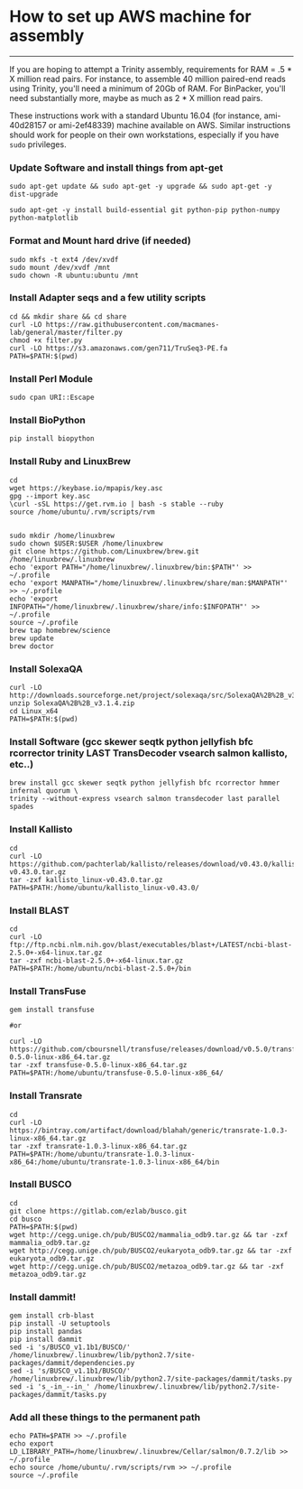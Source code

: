 # How to set up AWS machine for assembly
---

If you are hoping to attempt a Trinity assembly, requirements for RAM = .5 * X million read pairs. For instance, to assemble 40 million paired-end reads using Trinity, you'll need a minimum of 20Gb of RAM. For BinPacker, you'll need substantially more, maybe as much as 2 * X million read pairs. 

These instructions work with a standard Ubuntu 16.04 (for instance, ami-40d28157 or ami-2ef48339) machine available on AWS. Similar instructions should work for people on their own workstations, especially if you have `sudo` privileges. 


### Update Software and install things from apt-get

```
sudo apt-get update && sudo apt-get -y upgrade && sudo apt-get -y dist-upgrade

sudo apt-get -y install build-essential git python-pip python-numpy python-matplotlib  

```

### Format and Mount hard drive (if needed)

```
sudo mkfs -t ext4 /dev/xvdf
sudo mount /dev/xvdf /mnt
sudo chown -R ubuntu:ubuntu /mnt
```

### Install Adapter seqs and a few utility scripts

```
cd && mkdir share && cd share
curl -LO https://raw.githubusercontent.com/macmanes-lab/general/master/filter.py
chmod +x filter.py
curl -LO https://s3.amazonaws.com/gen711/TruSeq3-PE.fa
PATH=$PATH:$(pwd)
```

### Install Perl Module
```
sudo cpan URI::Escape
```

### Install BioPython

```
pip install biopython
```

### Install Ruby and LinuxBrew

```
cd
wget https://keybase.io/mpapis/key.asc
gpg --import key.asc
\curl -sSL https://get.rvm.io | bash -s stable --ruby
source /home/ubuntu/.rvm/scripts/rvm


sudo mkdir /home/linuxbrew
sudo chown $USER:$USER /home/linuxbrew
git clone https://github.com/Linuxbrew/brew.git /home/linuxbrew/.linuxbrew
echo 'export PATH="/home/linuxbrew/.linuxbrew/bin:$PATH"' >> ~/.profile
echo 'export MANPATH="/home/linuxbrew/.linuxbrew/share/man:$MANPATH"' >> ~/.profile
echo 'export INFOPATH="/home/linuxbrew/.linuxbrew/share/info:$INFOPATH"' >> ~/.profile
source ~/.profile
brew tap homebrew/science
brew update
brew doctor
```

### Install SolexaQA

```
curl -LO http://downloads.sourceforge.net/project/solexaqa/src/SolexaQA%2B%2B_v3.1.4.zip
unzip SolexaQA%2B%2B_v3.1.4.zip
cd Linux_x64
PATH=$PATH:$(pwd)
```


### Install Software (gcc skewer seqtk python jellyfish bfc rcorrector trinity LAST TransDecoder vsearch salmon kallisto, etc..)

```
brew install gcc skewer seqtk python jellyfish bfc rcorrector hmmer infernal quorum \
trinity --without-express vsearch salmon transdecoder last parallel spades
```

### Install Kallisto

```
cd
curl -LO https://github.com/pachterlab/kallisto/releases/download/v0.43.0/kallisto_linux-v0.43.0.tar.gz
tar -zxf kallisto_linux-v0.43.0.tar.gz
PATH=$PATH:/home/ubuntu/kallisto_linux-v0.43.0/
```

### Install BLAST
```
cd
curl -LO ftp://ftp.ncbi.nlm.nih.gov/blast/executables/blast+/LATEST/ncbi-blast-2.5.0+-x64-linux.tar.gz
tar -zxf ncbi-blast-2.5.0+-x64-linux.tar.gz
PATH=$PATH:/home/ubuntu/ncbi-blast-2.5.0+/bin
```

### Install TransFuse

```
gem install transfuse

#or

curl -LO https://github.com/cboursnell/transfuse/releases/download/v0.5.0/transfuse-0.5.0-linux-x86_64.tar.gz
tar -zxf transfuse-0.5.0-linux-x86_64.tar.gz
PATH=$PATH:/home/ubuntu/transfuse-0.5.0-linux-x86_64/
```


### Install Transrate

```
cd
curl -LO https://bintray.com/artifact/download/blahah/generic/transrate-1.0.3-linux-x86_64.tar.gz
tar -zxf transrate-1.0.3-linux-x86_64.tar.gz
PATH=$PATH:/home/ubuntu/transrate-1.0.3-linux-x86_64:/home/ubuntu/transrate-1.0.3-linux-x86_64/bin
```

### Install BUSCO

```
cd
git clone https://gitlab.com/ezlab/busco.git
cd busco
PATH=$PATH:$(pwd)
wget http://cegg.unige.ch/pub/BUSCO2/mammalia_odb9.tar.gz && tar -zxf mammalia_odb9.tar.gz
wget http://cegg.unige.ch/pub/BUSCO2/eukaryota_odb9.tar.gz && tar -zxf eukaryota_odb9.tar.gz
wget http://cegg.unige.ch/pub/BUSCO2/metazoa_odb9.tar.gz && tar -zxf metazoa_odb9.tar.gz
```




### Install dammit!

```
gem install crb-blast
pip install -U setuptools
pip install pandas
pip install dammit
sed -i 's/BUSCO_v1.1b1/BUSCO/' /home/linuxbrew/.linuxbrew/lib/python2.7/site-packages/dammit/dependencies.py
sed -i 's/BUSCO_v1.1b1/BUSCO/' /home/linuxbrew/.linuxbrew/lib/python2.7/site-packages/dammit/tasks.py
sed -i 's_-in_--in_' /home/linuxbrew/.linuxbrew/lib/python2.7/site-packages/dammit/tasks.py
```




### Add all these things to the permanent path

```
echo PATH=$PATH >> ~/.profile
echo export LD_LIBRARY_PATH=/home/linuxbrew/.linuxbrew/Cellar/salmon/0.7.2/lib >> ~/.profile
echo source /home/ubuntu/.rvm/scripts/rvm >> ~/.profile
source ~/.profile
```

